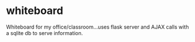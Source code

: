 # whiteboard
Whiteboard for my office/classroom...uses flask server and AJAX calls with a sqlite db to serve information.

